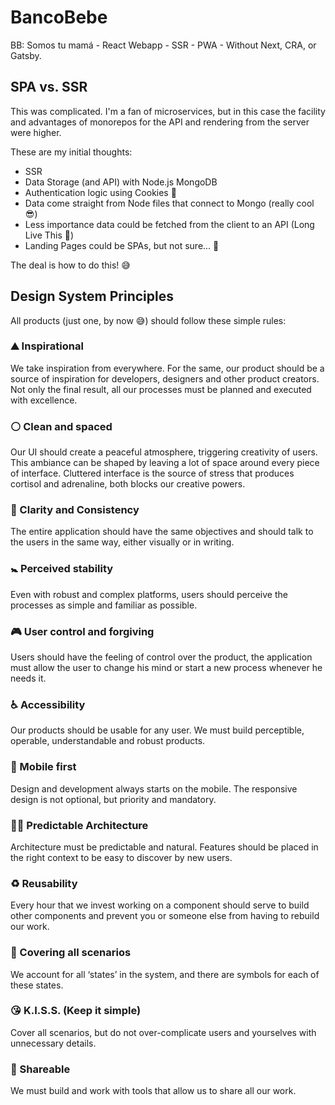 # BancoBebe
BB: Somos tu mamá - React Webapp - SSR - PWA - Without Next, CRA, or Gatsby.

## SPA vs. SSR

This was complicated. I'm a fan of microservices, but in this case the facility and advantages of monorepos for the API and rendering from the server were higher.

These are my initial thoughts:

- SSR
- Data Storage (and API) with Node.js MongoDB
- Authentication logic using Cookies :cookie:
- Data come straight from Node files that connect to Mongo (really cool :sunglasses:)
- Less importance data could be fetched from the client to an API (Long Live This :raised_hands:)
- Landing Pages could be SPAs, but not sure... :thinking:

The deal is how to do this! :sweat_smile:

## Design System Principles

All products (just one, by now 😅) should follow these simple rules:

### ⛰ Inspirational
We take inspiration from everywhere. For the same, our product should be a source of inspiration for developers, designers and other product creators. Not only the final result, all our processes must be planned and executed with excellence.

### ⚪️ Clean and spaced
Our UI should create a peaceful atmosphere, triggering creativity of users. This ambiance can be shaped by leaving a lot of space around every piece of interface. Cluttered interface is the source of stress that produces cortisol and adrenaline, both blocks our creative powers.

### 💪 Clarity and Consistency
The entire application should have the same objectives and should talk to the users in the same way, either visually or in writing.

### 🚼 Perceived stability
Even with robust and complex platforms, users should perceive the processes as simple and familiar as possible.

### 🎮 User control and forgiving
Users should have the feeling of control over the product, the application must allow the user to change his mind or start a new process whenever he needs it.

### ♿️ Accessibility
Our products should be usable for any user. We must build perceptible, operable, understandable and robust products.

### 📱 Mobile first
Design and development always starts on the mobile. The responsive design is not optional, but priority and mandatory.

### 👷‍♀ Predictable Architecture
Architecture must be predictable and natural. Features should be placed in the right context to be easy to discover by new users.

### ♻️ Reusability
Every hour that we invest working on a component should serve to build other components and prevent you or someone else from having to rebuild our work.

### 🔡 Covering all scenarios
We account for all ‘states’ in the system, and there are symbols for each of these states.

### 😘 K.I.S.S. (Keep it simple)
Cover all scenarios, but do not over-complicate users and yourselves with unnecessary details.

### 👥 Shareable
We must build and work with tools that allow us to share all our work.
